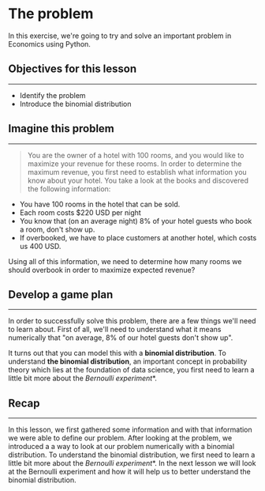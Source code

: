 # The problem

In this exercise, we're going to try and solve an important problem in Economics using Python. 

## Objectives for this lesson

***

- Identify the problem
- Introduce the binomial distribution

## Imagine this problem

***

> You are the owner of a hotel with 100 rooms, and you would like to maximize your revenue for these rooms.  In order to determine the maximum revenue, you first need to establish what information you know about your hotel.  You take a look at the books and discovered the following information:

- You have 100 rooms in the hotel that can be sold.
- Each room costs $220 USD per night
- You know that (on an average night) 8% of your hotel guests who book a room, don't show up.  
- If overbooked, we have to place customers at another hotel, which costs us 400 USD.

Using all of this information, we need to determine how many rooms we should overbook in order to maximize expected revenue?

## Develop a game plan

***

In order to successfully solve this problem, there are a few things we'll need to learn about. First of all, we'll need to understand what it means numerically that "on average, 8% of our hotel guests don't show up". 

It turns out that you can model this with a **binomial distribution**. To understand **the binomial distribution**, an important concept in probability theory which lies at the foundation of data science, you first need to learn a little bit more about the *Bernoulli experiment**.

## Recap

***

In this lesson, we first gathered some information and with that information we were able to define our problem.  After looking at the problem, we introduced a a way to look at our problem numerically with a binomial distribution.  To understand the binomial distribution, we first need to learn a little bit more about the *Bernoulli experiment**.  In the next lesson we will look at the Bernoulli experiment and how it will help us to better understand the binomial distribution.